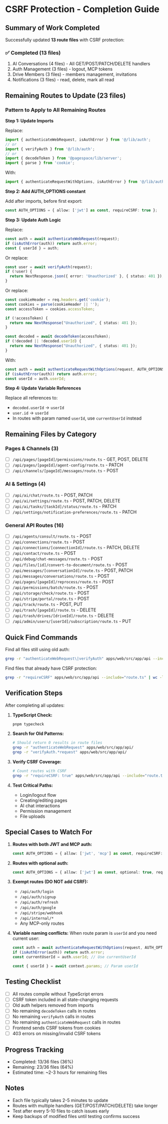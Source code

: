 # CSRF Protection - Completion Guide

## Summary of Work Completed

Successfully updated **13 route files** with CSRF protection:

### ✅ Completed (13 files)
1. AI Conversations (4 files) - All GET/POST/PATCH/DELETE handlers
2. Auth Management (3 files) - logout, MCP tokens
3. Drive Members (3 files) - members management, invitations
4. Notifications (3 files) - read, delete, mark all read

## Remaining Routes to Update (23 files)

### Pattern to Apply to All Remaining Routes

**Step 1: Update Imports**

Replace:
```typescript
import { authenticateWebRequest, isAuthError } from '@/lib/auth';
// or
import { verifyAuth } from '@/lib/auth';
// or
import { decodeToken } from '@pagespace/lib/server';
import { parse } from 'cookie';
```

With:
```typescript
import { authenticateRequestWithOptions, isAuthError } from '@/lib/auth';
```

**Step 2: Add AUTH_OPTIONS constant**

Add after imports, before first export:
```typescript
const AUTH_OPTIONS = { allow: ['jwt'] as const, requireCSRF: true };
```

**Step 3: Update Auth Logic**

Replace:
```typescript
const auth = await authenticateWebRequest(request);
if (isAuthError(auth)) return auth.error;
const { userId } = auth;
```

Or replace:
```typescript
const user = await verifyAuth(request);
if (!user) {
  return NextResponse.json({ error: 'Unauthorized' }, { status: 401 });
}
```

Or replace:
```typescript
const cookieHeader = req.headers.get('cookie');
const cookies = parse(cookieHeader || '');
const accessToken = cookies.accessToken;

if (!accessToken) {
  return new NextResponse("Unauthorized", { status: 401 });
}

const decoded = await decodeToken(accessToken);
if (!decoded || !decoded.userId) {
  return new NextResponse("Unauthorized", { status: 401 });
}
```

With:
```typescript
const auth = await authenticateRequestWithOptions(request, AUTH_OPTIONS);
if (isAuthError(auth)) return auth.error;
const userId = auth.userId;
```

**Step 4: Update Variable References**

Replace all references to:
- `decoded.userId` → `userId`
- `user.id` → `userId`
- In routes with param named `userId`, use `currentUserId` instead

## Remaining Files by Category

### Pages & Channels (3)
- [ ] `/api/pages/[pageId]/permissions/route.ts` - GET, POST, DELETE
- [ ] `/api/pages/[pageId]/agent-config/route.ts` - PATCH
- [ ] `/api/channels/[pageId]/messages/route.ts` - POST

### AI & Settings (4)
- [ ] `/api/ai/chat/route.ts` - POST, PATCH
- [ ] `/api/ai/settings/route.ts` - POST, PATCH, DELETE
- [ ] `/api/ai/tasks/[taskId]/status/route.ts` - PATCH
- [ ] `/api/settings/notification-preferences/route.ts` - PATCH

### General API Routes (16)
- [ ] `/api/agents/consult/route.ts` - POST
- [ ] `/api/connections/route.ts` - POST
- [ ] `/api/connections/[connectionId]/route.ts` - PATCH, DELETE
- [ ] `/api/contact/route.ts` - POST
- [ ] `/api/debug/chat-messages/route.ts` - POST
- [ ] `/api/files/[id]/convert-to-document/route.ts` - POST
- [ ] `/api/messages/[conversationId]/route.ts` - POST, PATCH
- [ ] `/api/messages/conversations/route.ts` - POST
- [ ] `/api/pages/[pageId]/reprocess/route.ts` - POST
- [ ] `/api/permissions/batch/route.ts` - POST
- [ ] `/api/storage/check/route.ts` - POST
- [ ] `/api/stripe/portal/route.ts` - POST
- [ ] `/api/track/route.ts` - POST, PUT
- [ ] `/api/trash/[pageId]/route.ts` - DELETE
- [ ] `/api/trash/drives/[driveId]/route.ts` - DELETE
- [ ] `/api/admin/users/[userId]/subscription/route.ts` - PUT

## Quick Find Commands

Find all files still using old auth:
```bash
grep -r "authenticateWebRequest\|verifyAuth" apps/web/src/app/api --include="route.ts" | grep -v node_modules
```

Find files that already have CSRF protection:
```bash
grep -r "requireCSRF" apps/web/src/app/api --include="route.ts" | wc -l
```

## Verification Steps

After completing all updates:

1. **TypeScript Check:**
   ```bash
   pnpm typecheck
   ```

2. **Search for Old Patterns:**
   ```bash
   # Should return 0 results in route files
   grep -r "authenticateWebRequest" apps/web/src/app/api/
   grep -r "verifyAuth.*request" apps/web/src/app/api/
   ```

3. **Verify CSRF Coverage:**
   ```bash
   # Count routes with CSRF
   grep -r "requireCSRF: true" apps/web/src/app/api --include="route.ts" | wc -l
   ```

4. **Test Critical Paths:**
   - Login/logout flow
   - Creating/editing pages
   - AI chat interactions
   - Permission management
   - File uploads

## Special Cases to Watch For

1. **Routes with both JWT and MCP auth:**
   ```typescript
   const AUTH_OPTIONS = { allow: ['jwt', 'mcp'] as const, requireCSRF: true };
   ```

2. **Routes with optional auth:**
   ```typescript
   const AUTH_OPTIONS = { allow: ['jwt'] as const, optional: true, requireCSRF: true };
   ```

3. **Exempt routes (DO NOT add CSRF):**
   - `/api/auth/login`
   - `/api/auth/signup`
   - `/api/auth/refresh`
   - `/api/auth/google`
   - `/api/stripe/webhook`
   - `/api/internal/*`
   - Any MCP-only routes

4. **Variable naming conflicts:**
   When route param is `userId` and you need current user:
   ```typescript
   const auth = await authenticateRequestWithOptions(request, AUTH_OPTIONS);
   if (isAuthError(auth)) return auth.error;
   const currentUserId = auth.userId; // Use currentUserId

   const { userId } = await context.params; // Param userId
   ```

## Testing Checklist

- [ ] All routes compile without TypeScript errors
- [ ] CSRF token included in all state-changing requests
- [ ] Old auth helpers removed from imports
- [ ] No remaining `decodeToken` calls in routes
- [ ] No remaining `verifyAuth` calls in routes
- [ ] No remaining `authenticateWebRequest` calls in routes
- [ ] Frontend sends CSRF tokens from cookies
- [ ] 403 errors on missing/invalid CSRF tokens

## Progress Tracking

- Completed: 13/36 files (36%)
- Remaining: 23/36 files (64%)
- Estimated time: ~2-3 hours for remaining files

## Notes

- Each file typically takes 2-5 minutes to update
- Routes with multiple handlers (GET/POST/PATCH/DELETE) take longer
- Test after every 5-10 files to catch issues early
- Keep backups of modified files until testing confirms success
